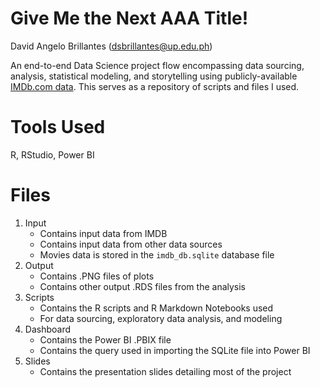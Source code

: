 # Give Me the Next AAA Title!
David Angelo Brillantes (dsbrillantes@up.edu.ph)

An end-to-end Data Science project flow encompassing data sourcing, analysis, statistical modeling, and storytelling using publicly-available [IMDb.com data](https://www.imdb.com/interfaces/). This serves as a repository of scripts and files I used.

# Tools Used

R, RStudio, Power BI

# Files

1. Input
    - Contains input data from IMDB
    - Contains input data from other data sources
    - Movies data is stored in the `imdb_db.sqlite` database file
2. Output
    - Contains .PNG files of plots
    - Contains other output .RDS files from the analysis
3. Scripts
    - Contains the R scripts and R Markdown Notebooks used
    - For data sourcing, exploratory data analysis, and modeling
4. Dashboard
    - Contains the Power BI .PBIX file
    - Contains the query used in importing the SQLite file into Power BI
5. Slides
    - Contains the presentation slides detailing most of the project
